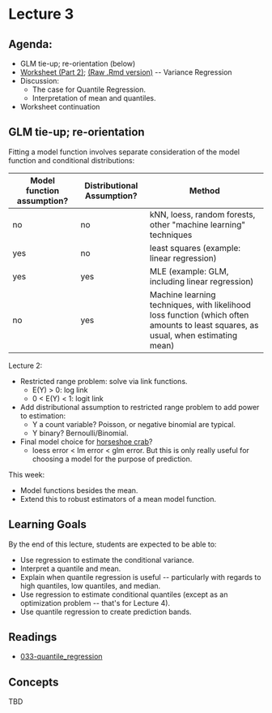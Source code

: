# Lecture 3

## Agenda:

- GLM tie-up; re-orientation (below)
- [Worksheet (Part 2)](https://ubc-mds.github.io/DSCI_562/lec4/worksheet.nb.html);  [(Raw .Rmd version)](https://raw.githubusercontent.com/UBC-MDS/DSCI_562/master/lec4/worksheet.Rmd) -- Variance Regression
- Discussion: 
    - The case for Quantile Regression. 
    - Interpretation of mean and quantiles.
- Worksheet continuation

## GLM tie-up; re-orientation

Fitting a model function involves separate consideration of the model function and conditional distributions:

| Model function assumption? | Distributional Assumption? | Method |
|----|----|----|
| no | no | kNN, loess, random forests, other "machine learning" techniques |
| yes | no | least squares (example: linear regression) |
| yes | yes | MLE (example: GLM, including linear regression) |
| no | yes | Machine learning techniques, with likelihood loss function (which often amounts to least squares, as usual, when estimating mean) |

Lecture 2: 

- Restricted range problem: solve via link functions.
    - E(Y) > 0: log link
    - 0 < E(Y) < 1: logit link
- Add distributional assumption to restricted range problem to add power to estimation:
    - Y a count variable? Poisson, or negative binomial are typical.
    - Y binary? Bernoulli/Binomial.
- Final model choice for [horseshoe crab](https://ubc-mds.github.io/DSCI_562/lec2/case_study.nb.html)?
	- loess error < lm error < glm error. But this is only really useful for choosing a model for the purpose of prediction.

This week:

- Model functions besides the mean.
- Extend this to robust estimators of a mean model function.


## Learning Goals

By the end of this lecture, students are expected to be able to:

- Use regression to estimate the conditional variance.
- Interpret a quantile and mean.
- Explain when quantile regression is useful -- particularly with regards to high quantiles, low quantiles, and median.
- Use regression to estimate conditional quantiles (except as an optimization problem -- that's for Lecture 4).
- Use quantile regression to create prediction bands.

## Readings

- [033-quantile_regression](./033-quantile_regression.html)

## Concepts

TBD